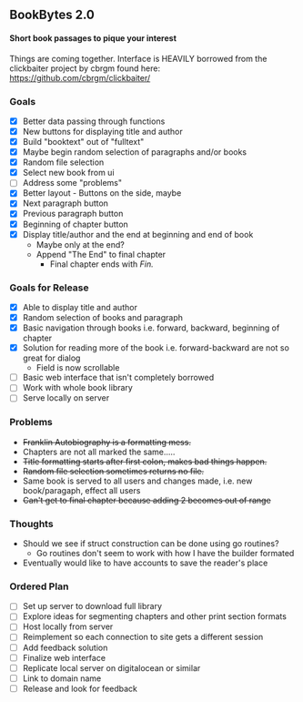 ## BookBytes 2.0
#### Short book passages to pique your interest
Things are coming together.
Interface is HEAVILY borrowed from the clickbaiter project by cbrgm found here: https://github.com/cbrgm/clickbaiter/

### Goals
- [x] Better data passing through functions
- [x] New buttons for displaying title and author
- [x] Build "booktext" out of "fulltext"
- [x] Maybe begin random selection of paragraphs and/or books
- [x] Random file selection
- [x] Select new book from ui
- [ ] Address some "problems"
- [x] Better layout - Buttons on the side, maybe
- [x] Next paragraph button
- [x] Previous paragraph button
- [x] Beginning of chapter button
- [x] Display title/author and the end at beginning and end of book
  - Maybe only at the end? 
  - Append "The End" to final chapter
    - Final chapter ends with *Fin.*

### Goals for Release
- [x] Able to display title and author
- [x] Random selection of books and paragraph
- [x] Basic navigation through books i.e. forward, backward, beginning of chapter
- [x] Solution for reading more of the book i.e. forward-backward are not so great for dialog
  - Field is now scrollable
- [ ] Basic web interface that isn't completely borrowed
- [ ] Work with whole book library
- [ ] Serve locally on server

### Problems
- ~~Franklin Autobiography is a formatting mess.~~
- Chapters are not all marked the same.....
- ~~Title formatting starts after first colon, makes bad things happen.~~
- ~~Random file selection sometimes returns no file.~~
- Same book is served to all users and changes made, i.e. new book/paragaph, effect all users
- ~~Can't get to final chapter because adding 2 becomes out of range~~

### Thoughts
- Should we see if struct construction can be done using go routines?
  - Go routines don't seem to work with how I have the builder formated
- Eventually would like to have accounts to save the reader's place

### Ordered Plan
- [ ] Set up server to download full library
- [ ] Explore ideas for segmenting chapters and other print section formats
- [ ] Host locally from server
- [ ] Reimplement so each connection to site gets a different session
- [ ] Add feedback solution
- [ ] Finalize web interface
- [ ] Replicate local server on digitalocean or similar
- [ ] Link to domain name
- [ ] Release and look for feedback
